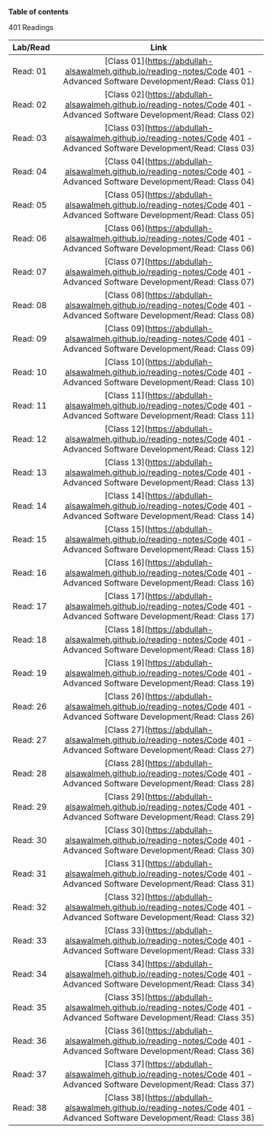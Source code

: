 **Table of contents**

401 Readings

| Lab/Read |                                                          Link                                                           |
| -------- | :---------------------------------------------------------------------------------------------------------------------: |
| Read: 01 | [Class 01](https://abdullah-alsawalmeh.github.io/reading-notes/Code 401 - Advanced Software Development/Read: Class 01) |
| Read: 02 | [Class 02](https://abdullah-alsawalmeh.github.io/reading-notes/Code 401 - Advanced Software Development/Read: Class 02) |
| Read: 03 | [Class 03](https://abdullah-alsawalmeh.github.io/reading-notes/Code 401 - Advanced Software Development/Read: Class 03) |
| Read: 04 | [Class 04](https://abdullah-alsawalmeh.github.io/reading-notes/Code 401 - Advanced Software Development/Read: Class 04) |
| Read: 05 | [Class 05](https://abdullah-alsawalmeh.github.io/reading-notes/Code 401 - Advanced Software Development/Read: Class 05) |
| Read: 06 | [Class 06](https://abdullah-alsawalmeh.github.io/reading-notes/Code 401 - Advanced Software Development/Read: Class 06) |
| Read: 07 | [Class 07](https://abdullah-alsawalmeh.github.io/reading-notes/Code 401 - Advanced Software Development/Read: Class 07) |
| Read: 08 | [Class 08](https://abdullah-alsawalmeh.github.io/reading-notes/Code 401 - Advanced Software Development/Read: Class 08) |
| Read: 09 | [Class 09](https://abdullah-alsawalmeh.github.io/reading-notes/Code 401 - Advanced Software Development/Read: Class 09) |
| Read: 10 | [Class 10](https://abdullah-alsawalmeh.github.io/reading-notes/Code 401 - Advanced Software Development/Read: Class 10) |
| Read: 11 | [Class 11](https://abdullah-alsawalmeh.github.io/reading-notes/Code 401 - Advanced Software Development/Read: Class 11) |
| Read: 12 | [Class 12](https://abdullah-alsawalmeh.github.io/reading-notes/Code 401 - Advanced Software Development/Read: Class 12) |
| Read: 13 | [Class 13](https://abdullah-alsawalmeh.github.io/reading-notes/Code 401 - Advanced Software Development/Read: Class 13) |
| Read: 14 | [Class 14](https://abdullah-alsawalmeh.github.io/reading-notes/Code 401 - Advanced Software Development/Read: Class 14) |
| Read: 15 | [Class 15](https://abdullah-alsawalmeh.github.io/reading-notes/Code 401 - Advanced Software Development/Read: Class 15) |
| Read: 16 | [Class 16](https://abdullah-alsawalmeh.github.io/reading-notes/Code 401 - Advanced Software Development/Read: Class 16) |
| Read: 17 | [Class 17](https://abdullah-alsawalmeh.github.io/reading-notes/Code 401 - Advanced Software Development/Read: Class 17) |
| Read: 18 | [Class 18](https://abdullah-alsawalmeh.github.io/reading-notes/Code 401 - Advanced Software Development/Read: Class 18) |
| Read: 19 | [Class 19](https://abdullah-alsawalmeh.github.io/reading-notes/Code 401 - Advanced Software Development/Read: Class 19) |
| Read: 26 | [Class 26](https://abdullah-alsawalmeh.github.io/reading-notes/Code 401 - Advanced Software Development/Read: Class 26) |
| Read: 27 | [Class 27](https://abdullah-alsawalmeh.github.io/reading-notes/Code 401 - Advanced Software Development/Read: Class 27) |
| Read: 28 | [Class 28](https://abdullah-alsawalmeh.github.io/reading-notes/Code 401 - Advanced Software Development/Read: Class 28) |
| Read: 29 | [Class 29](https://abdullah-alsawalmeh.github.io/reading-notes/Code 401 - Advanced Software Development/Read: Class 29) |
| Read: 30 | [Class 30](https://abdullah-alsawalmeh.github.io/reading-notes/Code 401 - Advanced Software Development/Read: Class 30) |
| Read: 31 | [Class 31](https://abdullah-alsawalmeh.github.io/reading-notes/Code 401 - Advanced Software Development/Read: Class 31) |
| Read: 32 | [Class 32](https://abdullah-alsawalmeh.github.io/reading-notes/Code 401 - Advanced Software Development/Read: Class 32) |
| Read: 33 | [Class 33](https://abdullah-alsawalmeh.github.io/reading-notes/Code 401 - Advanced Software Development/Read: Class 33) |
| Read: 34 | [Class 34](https://abdullah-alsawalmeh.github.io/reading-notes/Code 401 - Advanced Software Development/Read: Class 34) |
| Read: 35 | [Class 35](https://abdullah-alsawalmeh.github.io/reading-notes/Code 401 - Advanced Software Development/Read: Class 35) |
| Read: 36 | [Class 36](https://abdullah-alsawalmeh.github.io/reading-notes/Code 401 - Advanced Software Development/Read: Class 36) |
| Read: 37 | [Class 37](https://abdullah-alsawalmeh.github.io/reading-notes/Code 401 - Advanced Software Development/Read: Class 37) |
| Read: 38 | [Class 38](https://abdullah-alsawalmeh.github.io/reading-notes/Code 401 - Advanced Software Development/Read: Class 38) |
